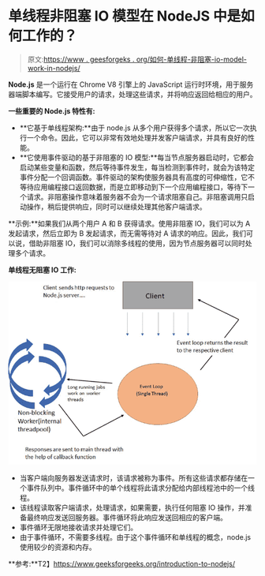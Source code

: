 # 单线程非阻塞 IO 模型在 NodeJS 中是如何工作的？

> 原文:[https://www . geesforgeks . org/如何-单线程-非阻塞-io-model-work-in-nodejs/](https://www.geeksforgeeks.org/how-the-single-threaded-non-blocking-io-model-works-in-nodejs/)

**Node.js** 是一个运行在 Chrome V8 引擎上的 JavaScript 运行时环境，用于服务器端脚本编写。它接受用户的请求，处理这些请求，并将响应返回给相应的用户。

**一些重要的 Node.js 特性有:**

*   **它基于单线程架构:**由于 node.js 从多个用户获得多个请求，所以它一次执行一个命令。因此，它可以非常有效地处理并发客户端请求，并具有良好的性能。
*   **它使用事件驱动的基于非阻塞的 IO 模型:**每当节点服务器启动时，它都会启动某些变量和函数，然后等待事件发生，每当检测到事件时，就会为该特定事件分配一个回调函数。事件驱动的架构使服务器具有高度的可伸缩性，它不等待应用编程接口返回数据，而是立即移动到下一个应用编程接口，等待下一个请求。非阻塞操作意味着服务器不会为一个请求阻塞自己。非阻塞调用只启动操作，稍后提供响应，同时可以继续处理其他客户端请求。

**示例:**如果我们从两个用户 A 和 B 获得请求。使用非阻塞 IO，我们可以为 A 发起请求，然后立即为 B 发起请求，而无需等待对 A 请求的响应。因此，我们可以说，借助非阻塞 IO，我们可以消除多线程的使用，因为节点服务器可以同时处理多个请求。

**单线程无阻塞 IO 工作:**

![](img/19ad369c7edad0606bb0ab8befb7d825.png)

*   当客户端向服务器发送请求时，该请求被称为事件。所有这些请求都存储在一个事件队列中。事件循环中的单个线程将此请求分配给内部线程池中的一个线程。
*   该线程读取客户端请求，处理请求，如果需要，执行任何阻塞 IO 操作，并准备最终响应发送回服务器。事件循环将此响应发送回相应的客户端。
*   事件循环无限地接收请求并处理它们。
*   由于事件循环，不需要多线程。由于这个事件循环和单线程的概念，node.js 使用较少的资源和内存。

**参考:**T2】https://www.geeksforgeeks.org/introduction-to-nodejs/